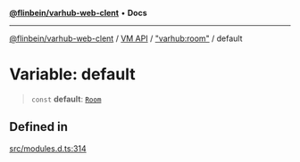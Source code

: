 [**@flinbein/varhub-web-clent**](../../../../README.md) • **Docs**

***

[@flinbein/varhub-web-clent](../../../../README.md) / [VM API](../../../README.md) / ["varhub:room"](../README.md) / default

# Variable: default

> `const` **default**: [`Room`](../interfaces/Room.md)

## Defined in

[src/modules.d.ts:314](https://github.com/flinbein/varhub-web-client/blob/a1652e820774a8313aee5216c904cce8bc3308f5/src/modules.d.ts#L314)
